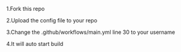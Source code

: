 1.Fork this repo

2.Upload the config file to your repo

3.Change the .github/workflows/main.yml line 30 to your username

4.It will auto start build
